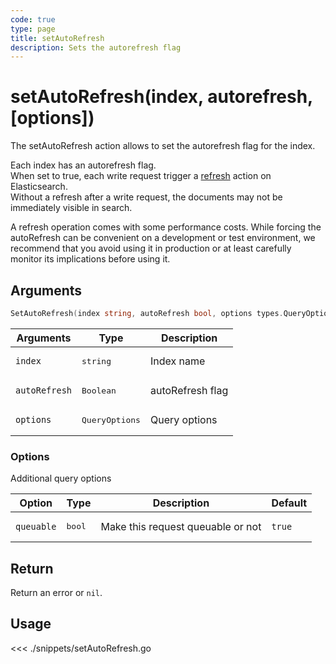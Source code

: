 ```yaml
---
code: true
type: page
title: setAutoRefresh
description: Sets the autorefresh flag
---
```


# setAutoRefresh(index, autorefresh, [options])

The setAutoRefresh action allows to set the autorefresh flag for the index.

Each index has an autorefresh flag.  
When set to true, each write request trigger a [refresh](https://www.elastic.co/guide/en/elasticsearch/reference/current/docs-refresh.html) action on Elasticsearch.  
Without a refresh after a write request, the documents may not be immediately visible in search.

<div class="alert alert-info">
A refresh operation comes with some performance costs.  
While forcing the autoRefresh can be convenient on a development or test environment,  
we recommend that you avoid using it in production or at least carefully monitor its implications before using it.
</div>

## Arguments

```go
SetAutoRefresh(index string, autoRefresh bool, options types.QueryOptions) error
```

| Arguments     | Type         | Description      |
| ------------- | ------------ | ---------------- |
| `index`       | <pre>string</pre>       | Index name       |
| `autoRefresh` | <pre>Boolean</pre>      | autoRefresh flag |
| `options`     | <pre>QueryOptions</pre> | Query options    | no       |

### **Options**

Additional query options

| Option     | Type | Description                       | Default |
| ---------- | ---- | --------------------------------- | ------- |
| `queuable` | <pre>bool</pre> | Make this request queuable or not | `true`  |

## Return

Return an error or `nil`.

## Usage

<<< ./snippets/setAutoRefresh.go
